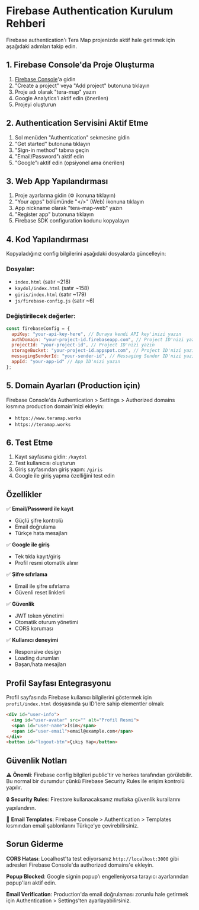 # Firebase Authentication Kurulum Rehberi

Firebase authentication'ı Tera Map projenizde aktif hale getirmek için aşağıdaki adımları takip edin.

## 1. Firebase Console'da Proje Oluşturma

1. [Firebase Console](https://console.firebase.google.com/)'a gidin
2. "Create a project" veya "Add project" butonuna tıklayın
3. Proje adı olarak "tera-map" yazın
4. Google Analytics'i aktif edin (önerilen)
5. Projeyi oluşturun

## 2. Authentication Servisini Aktif Etme

1. Sol menüden "Authentication" sekmesine gidin
2. "Get started" butonuna tıklayın
3. "Sign-in method" tabına geçin
4. "Email/Password"ı aktif edin
5. "Google"ı aktif edin (opsiyonel ama önerilen)

## 3. Web App Yapılandırması

1. Proje ayarlarına gidin (⚙️ ikonuna tıklayın)
2. "Your apps" bölümünde "</>" (Web) ikonuna tıklayın
3. App nickname olarak "tera-map-web" yazın
4. "Register app" butonuna tıklayın
5. Firebase SDK configuration kodunu kopyalayın

## 4. Kod Yapılandırması

Kopyaladığınız config bilgilerini aşağıdaki dosyalarda güncelleyin:

### Dosyalar:
- `index.html` (satır ~218)
- `kaydol/index.html` (satır ~158)
- `giris/index.html` (satır ~179)
- `js/firebase-config.js` (satır ~6)

### Değiştirilecek değerler:
```javascript
const firebaseConfig = {
  apiKey: "your-api-key-here", // Buraya kendi API key'inizi yazın
  authDomain: "your-project-id.firebaseapp.com", // Project ID'nizi yazın
  projectId: "your-project-id", // Project ID'nizi yazın
  storageBucket: "your-project-id.appspot.com", // Project ID'nizi yazın
  messagingSenderId: "your-sender-id", // Messaging Sender ID'nizi yazın
  appId: "your-app-id" // App ID'nizi yazın
};
```

## 5. Domain Ayarları (Production için)

Firebase Console'da Authentication > Settings > Authorized domains kısmına production domain'inizi ekleyin:
- `https://www.teramap.works`
- `https://teramap.works`

## 6. Test Etme

1. Kayıt sayfasına gidin: `/kaydol`
2. Test kullanıcısı oluşturun
3. Giriş sayfasından giriş yapın: `/giris`
4. Google ile giriş yapma özelliğini test edin

## Özellikler

✅ **Email/Password ile kayıt**
- Güçlü şifre kontrolü
- Email doğrulama
- Türkçe hata mesajları

✅ **Google ile giriş**
- Tek tıkla kayıt/giriş
- Profil resmi otomatik alınır

✅ **Şifre sıfırlama**
- Email ile şifre sıfırlama
- Güvenli reset linkleri

✅ **Güvenlik**
- JWT token yönetimi
- Otomatik oturum yönetimi
- CORS koruması

✅ **Kullanıcı deneyimi**
- Responsive design
- Loading durumları
- Başarı/hata mesajları

## Profil Sayfası Entegrasyonu

Profil sayfasında Firebase kullanıcı bilgilerini göstermek için `profil/index.html` dosyasında şu ID'lere sahip elementler olmalı:

```html
<div id="user-info">
  <img id="user-avatar" src="" alt="Profil Resmi">
  <span id="user-name">İsim</span>
  <span id="user-email">email@example.com</span>
</div>
<button id="logout-btn">Çıkış Yap</button>
```

## Güvenlik Notları

⚠️ **Önemli**: Firebase config bilgileri public'tir ve herkes tarafından görülebilir. Bu normal bir durumdur çünkü Firebase Security Rules ile erişim kontrolü yapılır.

🔒 **Security Rules**: Firestore kullanacaksanız mutlaka güvenlik kurallarını yapılandırın.

📧 **Email Templates**: Firebase Console > Authentication > Templates kısmından email şablonlarını Türkçe'ye çevirebilirsiniz.

## Sorun Giderme

**CORS Hatası**: Localhost'ta test ediyorsanız `http://localhost:3000` gibi adresleri Firebase Console'da authorized domains'e ekleyin.

**Popup Blocked**: Google signin popup'ı engelleniyorsa tarayıcı ayarlarından popup'ları aktif edin.

**Email Verification**: Production'da email doğrulaması zorunlu hale getirmek için Authentication > Settings'ten ayarlayabilirsiniz. 